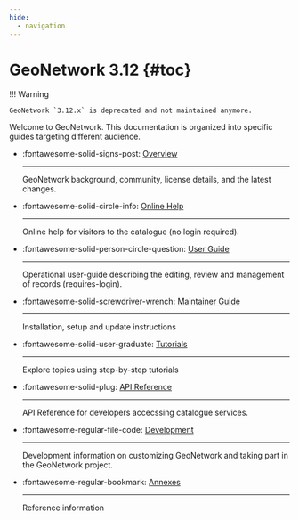 ```yaml
---
hide:
  - navigation
---
```


# GeoNetwork 3.12 {#toc}

!!! Warning

    GeoNetwork `3.12.x` is deprecated and not maintained anymore.

Welcome to GeoNetwork. This documentation is organized into specific guides targeting different audience. 


<div class="grid cards" markdown>

-   :fontawesome-solid-signs-post:   [Overview](overview/index.md)

    ---

    GeoNetwork background, community, license details, and the latest changes.
    
-   :fontawesome-solid-circle-info:   [Online Help](help/index.md)
    
    ---

    Online help for visitors to the catalogue (no login required).
    
-   :fontawesome-solid-person-circle-question:   [User Guide](user-guide/index.md)
    
    ---

    Operational user-guide describing the editing, review and management of records (requires-login).
    
-   :fontawesome-solid-screwdriver-wrench:   [Maintainer Guide](maintainer-guide/index.md)
    
    ---

    Installation, setup and update instructions
    
 -  :fontawesome-solid-user-graduate:   [Tutorials](tutorials/index.md)
    
    ---

    Explore topics using step-by-step tutorials
    
-   :fontawesome-solid-plug:   [API Reference](api/index.md)
    
    ---

    API Reference for developers accecssing catalogue services.
    
-   :fontawesome-regular-file-code:   [Development](devel/index.md)
    
    ---

    Development information on customizing GeoNetwork and taking part in the GeoNetwork project.
    
-   :fontawesome-regular-bookmark:   [Annexes](annexes/index.md)
    
    ---

    Reference information

</div>
